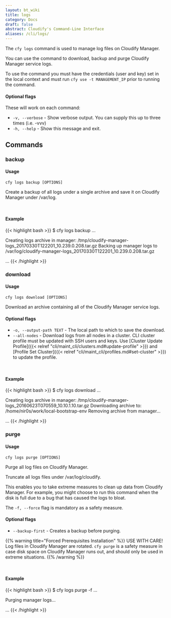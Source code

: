 ```yaml
---
layout: bt_wiki
title: logs
category: Docs
draft: false
abstract: Cloudify's Command-Line Interface
aliases: /cli/logs/
---
```


The `cfy logs` command is used to manage log files on Cloudify Manager.

You can use the command to download, backup and purge Cloudify Manager service logs.

To use the command you must have the credentials (user and key) set in the local context and must run `cfy use -t MANAGEMENT_IP` prior to running the command.

#### Optional flags

These will work on each command:

* `-v, --verbose` - Show verbose output. You can supply this up to three times (i.e. -vvv)
* `-h, --help` - Show this message and exit.

## Commands

### backup

#### Usage 
`cfy logs backup [OPTIONS]`

Create a backup of all logs under a single archive and save it on Cloudify Manager under /var/log.

&nbsp;
#### Example

{{< highlight  bash  >}}
$ cfy logs backup
...

Creating logs archive in manager: /tmp/cloudify-manager-logs_20170330T122201_10.239.0.208.tar.gz
Backing up manager logs to /var/log/cloudify-manager-logs_20170330T122201_10.239.0.208.tar.gz

...
{{< /highlight >}}

### download

#### Usage 
`cfy logs download [OPTIONS]`

Download an archive containing all of the Cloudify Manager service logs.

#### Optional flags

* `-o, --output-path TEXT` - The local path to which to save the download.
* `--all-nodes` - Download logs from all nodes in a cluster. CLI cluster profile must be updated with SSH users and keys. Use [Cluster Update Profile]({{< relref "cli/maint_cli/clusters.md#update-profile" >}}) and [Profile Set Cluster]({{< relref "cli/maint_cli/profiles.md#set-cluster" >}}) to update the profile.


&nbsp;
#### Example

{{< highlight  bash  >}}
$ cfy logs download
...

Creating logs archive in manager: /tmp/cloudify-manager-logs_20160623T070559_10.10.1.10.tar.gz
Downloading archive to: /home/nir0s/work/local-bootstrap-env
Removing archive from manager...

...
{{< /highlight >}}

### purge

#### Usage 
`cfy logs purge [OPTIONS]`

Purge all log files on Cloudify Manager.

Truncate all logs files under /var/log/cloudify.

This enables you to take extreme measures to clean up data from Cloudify Manager. For example, you might choose to run this command when the disk is full due to a bug that has caused the logs to bloat.

The `-f, --force` flag is mandatory as a safety measure.

#### Optional flags

* `--backup-first` - 	Creates a backup before purging.

{{% warning title="Forced Prerequisites Installation" %}}
USE WITH CARE!<br>
Log files in Cloudify Manager are rotated. `cfy purge` is a safety measure in case disk space on Cloudify Manager runs out, and  should only be used in extreme situations.
{{% /warning %}}


&nbsp;
#### Example

{{< highlight  bash  >}}
$ cfy logs purge -f
...

Purging manager logs...

...
{{< /highlight >}}
